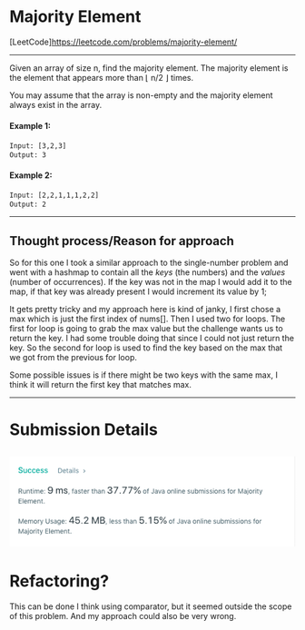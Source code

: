 # Majority Element
[LeetCode]https://leetcode.com/problems/majority-element/

---
Given an array of size n, find the majority element. The majority element is the element that appears more than ⌊ n/2 ⌋ times.

You may assume that the array is non-empty and the majority element always exist in the array.

#### Example 1:

    Input: [3,2,3]
    Output: 3
#### Example 2:

    Input: [2,2,1,1,1,2,2]
    Output: 2

---

## Thought process/Reason for approach
So for this one I took a similar approach to the single-number problem and went with a hashmap to contain all the *keys* (the numbers) and the *values* (number of occurrences). If the key was not in the map I would add it to the map, if that key was already present I would increment its value by 1;

It gets pretty tricky and my approach here is kind of janky, I first chose a max which is just the first index of nums[]. Then I used two for loops. The first for loop is going to grab the max value but the challenge wants us to return the key. I had some trouble doing that since I could not just return the key. So the second for loop is used to find the key based on the max that we got from the previous for loop.

Some possible issues is if there might be two keys with the same max, I think it will return the first key that matches max.

---
# Submission Details
![Details](https://github.com/ksbeasle/Algorithms/blob/master/majority-element/submission-details.png?raw=true)
---
# Refactoring?
This can be done I think using comparator, but it seemed outside the scope of this problem. And my approach could also be very wrong.